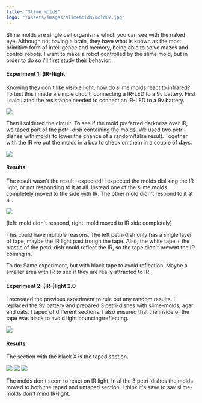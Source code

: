 ```yaml
---
title: "Slime molds"
logo: "/assets/images/slimemolds/mold07.jpg"
---
```


Slime molds are single cell organisms which you can see with the naked eye. Although not having a brain, they have what is known as the most primitive form of intelligence and memory, being able to solve mazes and control robots. I want to make a robot controlled by the slime mold, but in order to do so i'll first study their behavior. 

#### Experiment 1: (IR-)light

Knowing they don't like visible light, how do slime molds react to infrared? To test this i made a simple circuit, connecting a IR-LED to a 9v battery. First i calculated the resistance needed to connect an IR-LED to a 9v battery.

<img class="img-post" src="/assets/images/slimemolds/mold04.jpg">

Then i soldered the circuit. To see if the mold preferred darkness over IR, we taped part of the petri-dish containing the molds. We used two petri-dishes with molds to lower the chance of a random/false result. Together with the IR we put the molds in a box to check on them in a couple of days.

<img class="img-post" src="/assets/images/slimemolds/mold01.jpg">

#### Results

The result wasn't the result i expected! I expected the molds disliking the IR light, or not responding to it at all. Instead one of the slime molds completely moved to the side with IR. The other mold didn't respond to it at all. 

<img class="img-post" src="/assets/images/slimemolds/mold03.jpg">

(left: mold didn't respond, right: mold moved to IR side completely)

This could have multiple reasons. The left petri-dish only has a single layer of tape, maybe the IR light past trough the tape. Also, the white tape + the plastic of the petri-dish could reflect the IR, so the tape didn't prevent the IR coming in. 

To do: Same experiment, but with black tape to avoid reflection. Maybe a smaller area with IR to see if they are really attracted to IR. 

#### Experiment 2: (IR-)light 2.0

I recreated the previous experiment to rule out any random results. I replaced the 9v battery and prepared 3 petri-dishes with slime-molds, agar and oats. I taped of different sections. I also ensured that the inside of the tape was black to avoid light bouncing/reflecting. 

<img class="img-post" src="/assets/images/slimemolds/mold08.jpg">

#### Results

The section with the black X is the taped section. 

<img class="img-post" src="/assets/images/slimemolds/mold09.jpg">
<img class="img-post" src="/assets/images/slimemolds/mold10.jpg">
<img class="img-post" src="/assets/images/slimemolds/mold11.jpg">

The molds don't seem to react on IR light. In al the 3 petri-dishes the molds moved to both the taped and untaped section. I think it's save to say slime-molds don't mind IR-light.